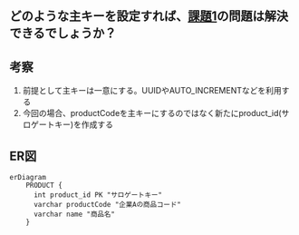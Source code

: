## どのような主キーを設定すれば、[課題1](https://www.notion.so/1-eda45db8b2864d268ab22a34fd61ce71?pvs=21)の問題は解決できるでしょうか？


## 考察

1. 前提として主キーは一意にする。UUIDやAUTO_INCREMENTなどを利用する
2. 今回の場合、productCodeを主キーにするのではなく新たにproduct_id(サロゲートキー)を作成する

## ER図

```mermaid
erDiagram
    PRODUCT {
      int product_id PK "サロゲートキー"
      varchar productCode "企業Aの商品コード"
      varchar name "商品名"
    }
```

